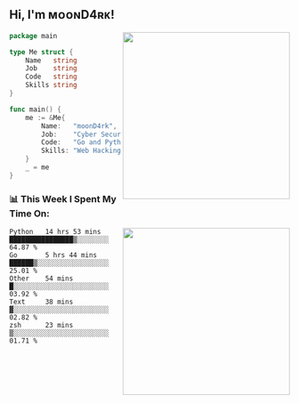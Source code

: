 <h2> Hi, I'm ᴍᴏᴏɴD4ʀᴋ!</h2>
<img align='right' src="https://github-readme-stats.vercel.app/api?username=moond4rk&show_icons=true&theme=radical" width="300">


```go
package main

type Me struct {
	Name   string
	Job    string
	Code   string
	Skills string
}

func main() {
	me := &Me{
		Name:   "moonD4rk",
		Job:    "Cyber Security Engineer",
		Code:   "Go and Python and Others",
		Skills: "Web Hacking ^o^",
	}
	_ = me
}
```



<h3>📊 This Week I Spent My Time On:</h3>
<img align='right' src="https://spotify-github-profile.vercel.app/api/view?uid=dayjackson56081&cover_image=true&theme=novatorem" width="300">

<!--START_SECTION:waka-->
```text
Python   14 hrs 53 mins  ████████████████▒░░░░░░░░   64.87 % 
Go       5 hrs 44 mins   ██████▒░░░░░░░░░░░░░░░░░░   25.01 % 
Other    54 mins         █░░░░░░░░░░░░░░░░░░░░░░░░   03.92 % 
Text     38 mins         ▓░░░░░░░░░░░░░░░░░░░░░░░░   02.82 % 
zsh      23 mins         ▒░░░░░░░░░░░░░░░░░░░░░░░░   01.71 % 
```
<!--END_SECTION:waka-->

